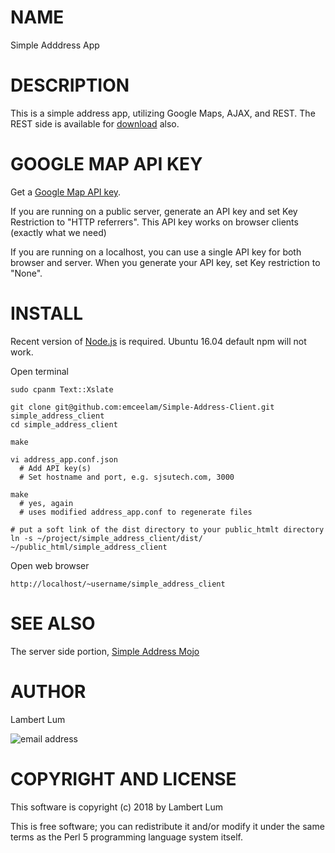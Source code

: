 # NAME

Simple Adddress App

# DESCRIPTION

This is a simple address app, utilizing Google Maps, AJAX, and REST. The REST side is available for [download](https://github.com/emceelam/Simple-Address-Mojo) also.

# GOOGLE MAP API KEY

Get a [Google Map API key](https://developers.google.com/maps/documentation/javascript/get-api-key).

If you are running on a public server, generate an API key and set Key Restriction to "HTTP referrers". This API key works on browser clients (exactly what we need)

If you are running on a localhost, you can use a single API key for both browser and server. When you generate your API key, set Key restriction to "None".

# INSTALL

Recent version of [Node.js](https://nodejs.org/en/download/package-manager/) is required. Ubuntu 16.04 default npm will not work.

Open terminal

    sudo cpanm Text::Xslate

    git clone git@github.com:emceelam/Simple-Address-Client.git simple_address_client
    cd simple_address_client

    make

    vi address_app.conf.json
      # Add API key(s)
      # Set hostname and port, e.g. sjsutech.com, 3000

    make
      # yes, again
      # uses modified address_app.conf to regenerate files

    # put a soft link of the dist directory to your public_htmlt directory
    ln -s ~/project/simple_address_client/dist/ ~/public_html/simple_address_client


Open web browser

    http://localhost/~username/simple_address_client

# SEE ALSO

The server side portion, [Simple Address Mojo](https://github.com/emceelam/Simple-Address-Mojo)

# AUTHOR

Lambert Lum

![email address](http://sjsutech.com/small_email.png)

# COPYRIGHT AND LICENSE

This software is copyright (c) 2018 by Lambert Lum

This is free software; you can redistribute it and/or modify it under the same terms as the Perl 5 programming language system itself.
